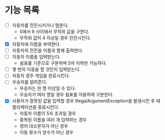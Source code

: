 # 기능 목록

- [ ] 자동차를 전진시키거나 멈춘다.
  - 0에서 9 사이에서 무작위 값을 구한다.
  - 무작위 값이 4 이상일 경우 전진시킨다.
- [x] 자동차에 이름을 부여한다.
- [ ] 자동차의 전진을 이름과 함께 출력한다.
- [ ] 자동차 이름을 입력받는다.
  - 쉼표를 기준으로 구분하며 5자 이하만 가능하다.
- [ ] 몇 번의 이동을 할 것인지 입력받는다.
- [ ] 자동차 경주 게임을 완료시킨다.
- [ ] 우승자를 알려준다.
  - 우승자는 한 명 이상일 수 있다.
  - 우승자가 여러 명일 경우 쉼표를 이용하여 구분한다.
- [x] 사용자가 잘못된 값을 입력할 경우 IllegalArgumentException을 발생시킨 후 애플리케이션을 종료시킨다.
  - 자동차 이름이 5자 초과일 경우
  - 중복된 이름을 여러 개 입력하는 경우
  - 영어 대소문자가 아닌 경우
  - 이동 횟수가 양수가 아닌 경우